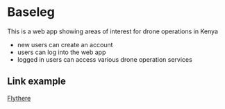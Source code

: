 # Baseleg

This is a web app showing areas of interest for drone operations in Kenya
* new users can create an account 
* users can log into the web app
* logged in users can access various drone operation services

## Link example
[Flythere](https://www.flythere.com/)
